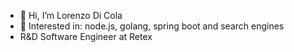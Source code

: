 - 👋 Hi, I’m Lorenzo Di Cola
- 👀 Interested in: node.js, golang, spring boot and search engines
- R&D Software Engineer at Retex

<!---
Bridge98/Bridge98 is a ✨ special ✨ repository because its `README.md` (this file) appears on your GitHub profile.
You can click the Preview link to take a look at your changes.
--->
